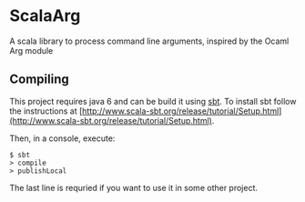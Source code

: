 # ScalaArg

A scala library to process command line arguments, inspired by the Ocaml Arg module

## Compiling

This project requires java 6 and can be build it using [sbt](http://www.scala-sbt.org/).
To install sbt follow the instructions at [http://www.scala-sbt.org/release/tutorial/Setup.html](http://www.scala-sbt.org/release/tutorial/Setup.html).

Then, in a console, execute:
```
$ sbt
> compile
> publishLocal
```
The last line is requried if you want to use it in some other project.
